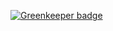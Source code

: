 

[![Greenkeeper badge](https://badges.greenkeeper.io/manikandants/bot.svg)](https://greenkeeper.io/)